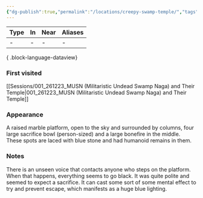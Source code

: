 ```yaml
---
{"dg-publish":true,"permalink":"/locations/creepy-swamp-temple/","tags":["location"],"dgShowBacklinks":true,"dgShowLocalGraph":true,"noteIcon":"location","created":"2023-12-30T14:13:23.277+01:00","updated":"2024-01-18T10:46:23.632+01:00"}
---
```


| Type | In | Near | Aliases |
| ---- | -- | ---- | ------- |
| \-   | \- | \-   | \-      |

{ .block-language-dataview}
### First visited
[[Sessions/001_261223_MUSN (Militaristic Undead Swamp Naga) and Their Temple\|001_261223_MUSN (Militaristic Undead Swamp Naga) and Their Temple]]
### Appearance
A raised marble platform, open to the sky and surrounded by columns, four large sacrifice bowl (person-sized) and a large bonefire in the middle. These spots are laced with blue stone and had humanoid remains in them.
### Notes
There is an unseen voice that contacts anyone who steps on the platform. When that happens, everything seems to go black. It was quite polite and seemed to expect a sacrifice. It can cast some sort of some mental effect to try and prevent escape, which manifests as a huge blue lighting.